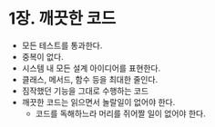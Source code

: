 # 1장. 깨끗한 코드

- 모든 테스트를 통과한다.
- 중복이 없다.
- 시스템 내 모든 설계 아이디어를 표현한다.
- 클래스, 메서드, 함수 등을 최대한 줄인다.
- 짐작했던 기능을 그대로 수행하는 코드
- 깨끗한 코드는 읽으면서 놀랄일이 없어야 한다.
  - 코드를 독해하느라 머리를 쥐어짤 일이 없어야 한다.
  
